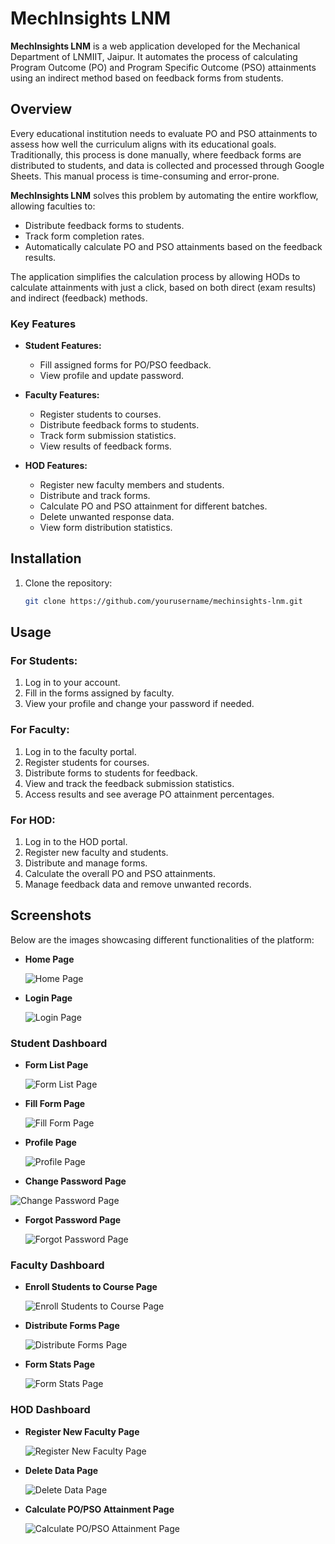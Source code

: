 # MechInsights LNM

**MechInsights LNM** is a web application developed for the Mechanical Department of LNMIIT, Jaipur. It automates the process of calculating Program Outcome (PO) and Program Specific Outcome (PSO) attainments using an indirect method based on feedback forms from students.

## Overview

Every educational institution needs to evaluate PO and PSO attainments to assess how well the curriculum aligns with its educational goals. Traditionally, this process is done manually, where feedback forms are distributed to students, and data is collected and processed through Google Sheets. This manual process is time-consuming and error-prone.

**MechInsights LNM** solves this problem by automating the entire workflow, allowing faculties to:

- Distribute feedback forms to students.
- Track form completion rates.
- Automatically calculate PO and PSO attainments based on the feedback results.

The application simplifies the calculation process by allowing HODs to calculate attainments with just a click, based on both direct (exam results) and indirect (feedback) methods.

### Key Features

- **Student Features:**
  - Fill assigned forms for PO/PSO feedback.
  - View profile and update password.

- **Faculty Features:**
  - Register students to courses.
  - Distribute feedback forms to students.
  - Track form submission statistics.
  - View results of feedback forms.

- **HOD Features:**
  - Register new faculty members and students.
  - Distribute and track forms.
  - Calculate PO and PSO attainment for different batches.
  - Delete unwanted response data.
  - View form distribution statistics.

## Installation

1. Clone the repository:

   ```bash
   git clone https://github.com/yourusername/mechinsights-lnm.git

## Usage

### For Students:

1. Log in to your account.
2. Fill in the forms assigned by faculty.
3. View your profile and change your password if needed.

### For Faculty:

1. Log in to the faculty portal.
2. Register students for courses.
3. Distribute forms to students for feedback.
4. View and track the feedback submission statistics.
5. Access results and see average PO attainment percentages.

### For HOD:

1. Log in to the HOD portal.
2. Register new faculty and students.
3. Distribute and manage forms.
4. Calculate the overall PO and PSO attainments.
5. Manage feedback data and remove unwanted records.

## Screenshots

Below are the images showcasing different functionalities of the platform:

- **Home Page**

  ![Home Page](https://drive.google.com/uc?export=view&id=1WN41sikAgszyQw69Ny38QHMVZADVkrvg)

- **Login Page**

  ![Login Page](https://drive.google.com/uc?export=view&id=10QQEU3HcnwOBe0TK5YCaxw8wDjLQDNnY)

### Student Dashboard

- **Form List Page**

  ![Form List Page](https://drive.google.com/uc?export=view&id=1ceDDTuVTew_bWkaXpRnQZ4KbVbh-_t9z)

- **Fill Form Page**

  ![Fill Form Page](https://drive.google.com/uc?export=view&id=1tEfiLka73qBfA1BcjssTEvCaWG-_rFiU)

- **Profile Page**

  ![Profile Page](https://drive.google.com/uc?export=view&id=1dFZ0bBEKfX1hPByqD86XKmtPvyYa6C1I)

- **Change Password Page**

![Change Password Page](https://drive.google.com/uc?export=view&id=1fJjEUxmaDCs4SOVdfwdAXJQ0d2x4JINE)



- **Forgot Password Page**

  ![Forgot Password Page](https://drive.google.com/uc?export=view&id=1sqvY8nrAbHE2wghZfRnf7EL33cUNlKEz)

### Faculty Dashboard

- **Enroll Students to Course Page**

  ![Enroll Students to Course Page](https://drive.google.com/uc?export=view&id=1iBs2AsqWo7S2F1r3YcvSMkZi7TV96L8H)

- **Distribute Forms Page**

  ![Distribute Forms Page](https://drive.google.com/uc?export=view&id=1UwbdkH7ZjowgJbDx9P3m5gJAkL-EqHMU)

- **Form Stats Page**

  ![Form Stats Page](https://drive.google.com/uc?export=view&id=1X7EwR5gj_6qBiLpe6D_vHZBF6_gDAuj5)

### HOD Dashboard

- **Register New Faculty Page**

  ![Register New Faculty Page](https://drive.google.com/uc?export=view&id=1RSS2uNur0vg2YSzK-Yq5hlI_uHMyiz7D)

- **Delete Data Page**

  ![Delete Data Page](https://drive.google.com/uc?export=view&id=1-Hv8Q1559fhfCe11KdOCgzyuaGpyNK1p)


- **Calculate PO/PSO Attainment Page**

  ![Calculate PO/PSO Attainment Page](https://drive.google.com/uc?export=view&id=1H-KFLlmfXo7KjBkZGpcZ8aqWN_5MyF4w)



